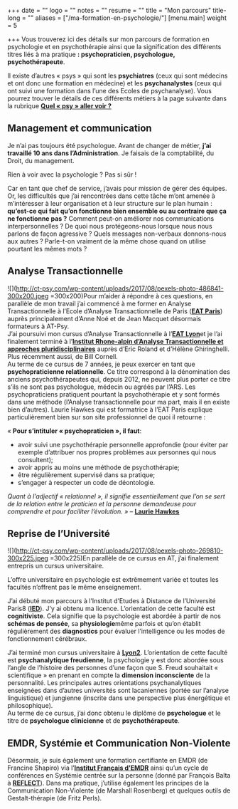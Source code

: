 +++
date = ""
logo = ""
notes = ""
resume = ""
title = "Mon parcours"
title-long = ""
aliases = ["/ma-formation-en-psychologie/"]
[menu.main]
weight = 5

+++
Vous trouverez ici des détails sur mon parcours de formation en psychologie et en psychothérapie ainsi que la signification des différents titres liés à ma pratique **: psychopraticien, psychologue, psychothérapeute**.

Il existe d’autres « psys » qui sont les **psychiatres** (ceux qui sont médecins et ont donc une formation en médecine) et les **psychanalystes** (ceux qui ont suivi une formation dans l’une des Ecoles de psychanalyse). Vous pourrez trouver le détails de ces différents métiers à la page suivante dans la rubrique [**Quel « psy » aller voir ?**](http://ct-psy.com/accueil/la-psychotherapie-pour-qui-pour-quoi/)

## Management et communication

Je n’ai pas toujours été psychologue. Avant de changer de métier, **j’ai travaillé 10 ans dans l’Administration**. Je faisais de la comptabilité, du Droit, du management.

Rien à voir avec la psychologie ? Pas si sûr !

Car en tant que chef de service, j’avais pour mission de gérer des équipes. Or, les difficultés que j’ai rencontrées dans cette tâche m’ont amenée à m’intéresser à leur organisation et à leur structure sur le plan humain : **qu’est-ce qui fait qu’on fonctionne bien ensemble ou au contraire que ça ne fonctionne pas ?** Comment peut-on améliorer nos communications interpersonnelles ? De quoi nous protégeons-nous lorsque nous nous parlons de façon agressive ? Quels messages non-verbaux donnons-nous aux autres ? Parle-t-on vraiment de la même chose quand on utilise pourtant les mêmes mots ?

## Analyse Transactionnelle

![](http://ct-psy.com/wp-content/uploads/2017/08/pexels-photo-486841-300x200.jpeg =300x200)Pour m’aider à répondre à ces questions, en parallèle de mon travail j’ai commencé à me former en Analyse Transactionnelle à l’Ecole d’Analyse Transactionnelle de Paris ([**EAT Paris**](http://www.eat-paris.net/)) auprès principalement d’Anne Noé et de Jean Macquet désormais formateurs à AT-Psy.  
J’ai poursuivi mon cursus d’Analyse Transactionnelle à l’[**EAT Lyon**](http://www.eat-lyon.fr/)et je l’ai finalement terminé à l’[**Institut Rhone-alpin d’Analyse Transactionnelle et approches pluridisciplinaires**](https://www.institut-rhonalpin-at.fr/formations/) auprès d’Eric Roland et d’Hélène Ghiringhelli. Plus récemment aussi, de Bill Cornell.  
Au terme de ce cursus de 7 années, je peux exercer en tant que **psychopraticienne relationnelle**. Ce titre correspond à la dénomination des anciens psychothérapeutes qui, depuis 2012, ne peuvent plus porter ce titre s’ils ne sont pas psychologue, médecin ou agréés par l’ARS. Les psychopraticiens pratiquent pourtant la psychothérapie et y sont formés dans une méthode (l’Analyse transactionnelle pour ma part, mais il en existe bien d’autres). Laurie Hawkes qui est formatrice à l’EAT Paris explique particulièrement bien sur son site professionnel de quoi il retourne :

« **Pour s’intituler « psychopraticien », il faut**:

* avoir suivi une psychothérapie personnelle approfondie (pour éviter par exemple d’attribuer nos propres problèmes aux personnes qui nous consultent);
* avoir appris au moins une méthode de psychothérapie;
* être régulièrement supervisé dans sa pratique;
* s’engager à respecter un code de déontologie.

_Quant à l’adjectif « relationnel », il signifie essentiellement que l’on se sert de la relation entre le praticien et la personne demandeuse pour comprendre et pour faciliter l’évolution. » –_ [**Laurie Hawkes**](http://www.lauriehawkes.com/)

## Reprise de l’Université

![](http://ct-psy.com/wp-content/uploads/2017/08/pexels-photo-269810-300x225.jpeg =300x225)En parallèle de ce cursus en AT, j’ai finalement entrepris un cursus universitaire.

L’offre universitaire en psychologie est extrêmement variée et toutes les facultés n’offrent pas le même enseignement.

J’ai débuté mon parcours à l’Institut d’Etudes à Distance de l’Université Paris8 ([**IED**](https://iedparis8.net/)). J’y ai obtenu ma licence. L’orientation de cette faculté est **cognitiviste**. Cela signifie que la psychologie est abordée à partir de nos **schémas de pensée**, sa **physiologie**même parfois et qu’on établit régulièrement des **diagnostics** pour évaluer l’intelligence ou les modes de fonctionnement cérébraux.

J’ai terminé mon cursus universitaire à [**Lyon2**](http://www.univ-lyon2.fr/). L’orientation de cette faculté est **psychanalytique freudienne**, la psychologie y est donc abordée sous l’angle de l’histoire des personnes d’une façon que S. Freud souhaitait « scientifique » en prenant en compte la **dimension inconsciente** de la personnalité. Les principales autres orientations psychanalytiques enseignées dans d’autres universités sont lacaniennes (portée sur l’analyse linguistique) et jungienne (inscrite dans une perspective plus énergétique et philosophique).  
Au terme de ce cursus, j’ai donc obtenu le diplôme de **psychologue** et le titre de **psychologue clinicienne** et de **psychothérapeute**.

## EMDR, Systémie et Communication Non-Violente

Désormais, je suis également une formation certifiante en EMDR (de Francine Shapiro) via l’[**Institut Français d’EMDR**](http://www.emdr-france.org/) ainsi qu’un cycle de conférences en Systémie centrée sur la personne (donné par François Balta à [**REFLECT**](https://reflect-lyon.org/)). Dans ma pratique, j’utilise également les principes de la Communication Non-Violente (de Marshall Rosenberg) et quelques outils de Gestalt-thérapie (de Fritz Perls).